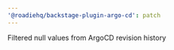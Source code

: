 ```yaml
---
'@roadiehq/backstage-plugin-argo-cd': patch
---
```


Filtered null values from ArgoCD revision history
